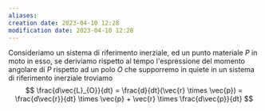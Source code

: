 ```yaml
---
aliases: 
creation date: 2023-04-10 12:28
modification date: 2023-04-10 12:28
---
```


Consideriamo un sistema di riferimento inerziale, ed un punto materiale $P$ in moto in esso, se deriviamo rispetto al tempo l'espressione del momento angolare di $P$ rispetto ad un polo $O$ che supporremo in quiete in un sistema di riferimento inerziale troviamo
$$
\frac{d\vec{L}_{O}}{dt} = \frac{d}{dt}(\vec{r} \times \vec{p}) = \frac{d\vec{r}}{dt} \times \vec{p} + \vec{r} \times \frac{d\vec{p}}{dt} 
$$


